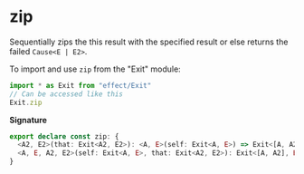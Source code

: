 # zip

Sequentially zips the this result with the specified result or else returns
the failed `Cause<E | E2>`.

To import and use `zip` from the "Exit" module:

```ts
import * as Exit from "effect/Exit"
// Can be accessed like this
Exit.zip
```

**Signature**

```ts
export declare const zip: {
  <A2, E2>(that: Exit<A2, E2>): <A, E>(self: Exit<A, E>) => Exit<[A, A2], E2 | E>
  <A, E, A2, E2>(self: Exit<A, E>, that: Exit<A2, E2>): Exit<[A, A2], E | E2>
}
```

